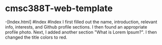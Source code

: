 # cmsc388T-web-template
-[Index.html] #Index
#Index
I first filled out the name, introduction, relevant info, interests, and Github profile sections.  I then found an appropriate profile photo.  Next, I added another section "What is Lorem Ipsum?".  I then changed the title colors to red.

